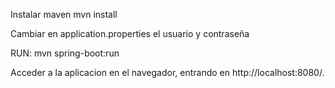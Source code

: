 
Instalar maven mvn install

Cambiar en application.properties el usuario y contraseña
   
RUN: mvn spring-boot:run
   
Acceder a la aplicacion en el navegador, entrando en http://localhost:8080/.

